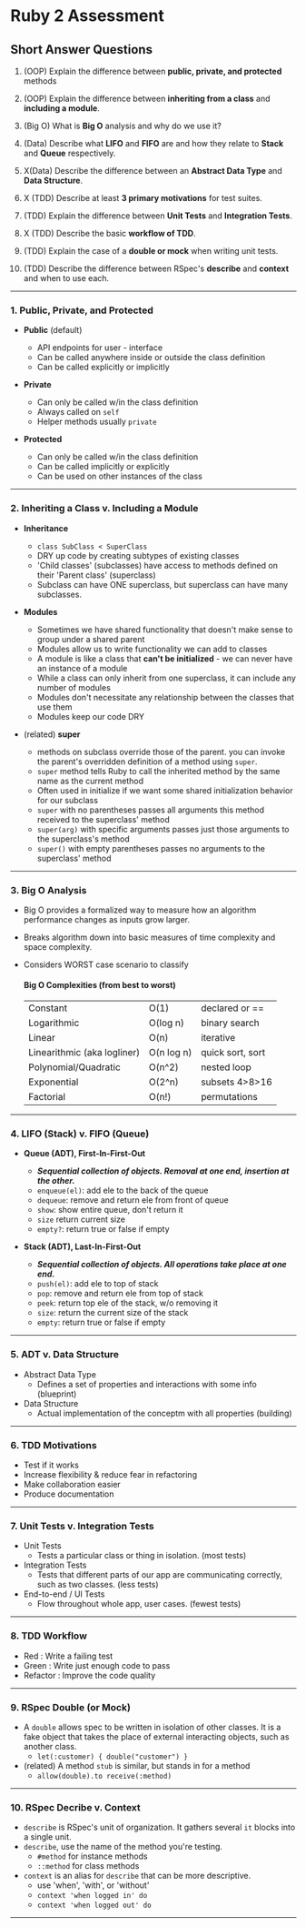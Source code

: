 # Ruby 2 Assessment

## Short Answer Questions
1. (OOP) Explain the difference between **public, private, and protected** methods


2. (OOP) Explain the difference between **inheriting from a class** and **including a module**.

3. (Big O) What is **Big O** analysis and why do we use it?

4. (Data) Describe what **LIFO** and **FIFO** are and how they relate to **Stack** and **Queue** respectively. 

5. X(Data) Describe the difference between an **Abstract Data Type** and **Data Structure**.

6. X (TDD) Describe at least **3 primary motivations** for test suites.

7. (TDD) Explain the difference between **Unit Tests** and **Integration Tests**. 

8. X (TDD) Describe the basic **workflow of TDD**.

9. (TDD) Explain the case of a **double or mock** when writing unit tests.

10. (TDD) Describe the difference between RSpec's **describe** and **context** and when to use each.

--------------------

### 1. **Public, Private, and Protected**
- **Public** (default) 
    + API endpoints for user - interface
    + Can be called anywhere inside or outside the class definition
    + Can be called explicitly or implicitly

- **Private** 
    + Can only be called w/in the class definition
    + Always called on `self` 
    + Helper methods usually `private` 

- **Protected** 
    + Can only be called w/in the class definition
    + Can be called implicitly or explicitly
    + Can be used on other instances of the class

--------------------

### 2. **Inheriting a Class v. Including a Module** 
- **Inheritance** 
    + `class SubClass < SuperClass` 
    + DRY up code by  creating subtypes of existing classes
    + 'Child classes' (subclasses) have access to methods defined on their 'Parent class' (superclass)
    + Subclass can have ONE superclass, but superclass can have many subclasses.

- **Modules** 
    + Sometimes we have shared functionality that doesn't make sense to group under a shared parent
    + Modules allow us to write functionality we can add to classes
    + A module is like a class that **can't be initialized** - we can never have an instance of a module
    + While a class can only inherit from one superclass, it can include any number of modules
    + Modules don't necessitate any relationship between the classes that use them
    + Modules keep our code DRY

- (related) **super** 
    + methods on subclass override those of the parent. you can invoke the parent's overridden definition of a method using `super`.
    + `super` method tells Ruby to call the inherited method by the same name as the current method
    + Often used in initialize if we want some shared initialization behavior for our subclass
    + `super` with no parentheses passes all arguments this method received to the superclass' method
    + `super(arg)` with specific arguments passes just those arguments to the superclass's method
    + `super()` with empty parentheses passes no arguments to the superclass' method

--------------------

### 3. **Big O Analysis**
- Big O provides a formalized way to measure how an algorithm performance changes as inputs grow larger.  
- Breaks algorithm down into basic measures of time complexity and space complexity. 
- Considers WORST case scenario to classify

    #### Big O Complexities (from best to worst)
    |                            |            |                   |
    |----------------------------|------------|-------------------|
    | Constant                   | O(1)       | declared or ==    |
    | Logarithmic                | O(log n)   | binary search     |
    | Linear                     | O(n)       | iterative         |
    | Linearithmic (aka logliner)| O(n log n) | quick sort, sort  |
    | Polynomial/Quadratic       | O(n^2)     | nested loop       |
    | Exponential                | O(2^n)     | subsets 4>8>16    |  
    | Factorial                  | O(n!)      | permutations      |  

--------------------
### 4. **LIFO (Stack) v. FIFO (Queue)**
- **Queue (ADT), First-In-First-Out** 
    + **_Sequential collection of objects. Removal at one end, insertion at the other._**
    + `enqueue(el)`: add ele to the back of the queue
    + `dequeue`: remove and return ele from front of queue
    + `show`: show entire queue, don't return it
    + `size` return current size
    + `empty?`: return true or false if empty

- **Stack (ADT), Last-In-First-Out** 
    + **_Sequential collection of objects. All operations take place at one end._**
    + `push(el)`: add ele to top of stack
    + `pop`: remove and return ele from top of stack 
    + `peek`: return top ele of the stack, w/o removing it
    + `size`: return the current size of the stack 
    + `empty`: return true or false if empty

-----------
### 5. **ADT v. Data Structure**
- Abstract Data Type 
    + Defines a set of properties and interactions with some info (blueprint)
- Data Structure
    + Actual implementation of the conceptm with all properties (building)

-------------
### 6. **TDD Motivations**
- Test if it works
- Increase flexibility & reduce fear in refactoring 
- Make collaboration easier
- Produce documentation

-------------
### 7. **Unit Tests v. Integration Tests** 
- Unit Tests 
    + Tests a particular class or thing in isolation. (most tests)
- Integration Tests 
    + Tests that different parts of our app are communicating correctly,
      such as two classes. (less tests)
- End-to-end / UI Tests
    + Flow throughout whole app, user cases. (fewest tests)
-------------
### 8. **TDD Workflow**   
- Red 
: Write a failing test 
- Green 
: Write just enough code to pass 
- Refactor
: Improve the code quality 

-------------
### 9. **RSpec Double (or Mock)**
- A `double` allows spec to be written in isolation of other classes.  It is a fake object that takes the place of external interacting objects, such as another class. 
    + `let(:customer) { double("customer") }`
- (related) A method `stub` is similar, but stands in for a method
    + `allow(double).to receive(:method)`

        
------------

### 10. **RSpec Decribe v. Context** 
- `describe` is RSpec's unit of organization. It gathers several `it` blocks into a single unit.  
- `describe`, use the name of the method you're testing.
    + `#method` for instance methods
    + `::method` for class methods
- `context` is an alias for `describe` that can be more descriptive. 
    + use 'when', 'with', or 'without'
    + `context 'when logged in' do`
    + `context 'when logged out' do`

---------